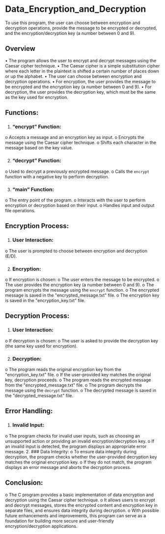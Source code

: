 # Data_Encryption_and_Decryption
To use this program, the user can choose between encryption and decryption operations, provide the message to be encrypted or decrypted, and the encryption/decryption key (a number between 0 and 9).

## Overview

•	The program allows the user to encrypt and decrypt messages using the Caesar cipher technique.
•	The Caesar cipher is a simple substitution cipher where each letter in the plaintext is shifted a certain number of places down or up the alphabet.
•	The user can choose between encryption and decryption operations.
•	For encryption, the user provides the message to be encrypted and the encryption key (a number between 0 and 9).
•	For decryption, the user provides the decryption key, which must be the same as the key used for encryption.

## Functions:

1. ### “encrypt” Function:
o	Accepts a message and an encryption key as input.
o	Encrypts the message using the Caesar cipher technique.
o	Shifts each character in the message based on the key value.

2. ### “decrypt” Function:
o	Used to decrypt a previously encrypted message.
o	Calls the `encrypt` function with a negative key to perform decryption.

3. ### “main” Function:
o	The entry point of the program.
o	Interacts with the user to perform encryption or decryption based on their input.
o	Handles input and output file operations.



## Encryption Process:

1. ### User Interaction:
o	The user is prompted to choose between encryption and decryption (E/D).

2. ### Encryption:
o	If encryption is chosen:
o	The user enters the message to be encrypted.
o	The user provides the encryption key (a number between 0 and 9).
o	The program encrypts the message using the `encrypt` function.
o	The encrypted message is saved in the "encrypted_message.txt" file.
o	The encryption key is saved in the "encryption_key.txt" file.

## Decryption Process:

1. ### User Interaction:
o	If decryption is chosen:
o	The user is asked to provide the decryption key (the same key used for encryption).

2. ### Decryption:
o	The program reads the original encryption key from the "encryption_key.txt" file.
o	If the user-provided key matches the original key, decryption proceeds.
o	The program reads the encrypted message from the "encrypted_message.txt" file.
o	The program decrypts the message using the `decrypt` function.
o	The decrypted message is saved in the "decrypted_message.txt" file.


## Error Handling:

1. ### Invalid Input:
o	The program checks for invalid user inputs, such as choosing an unsupported action or providing an invalid encryption/decryption key.
o	If an invalid input is detected, the program displays an appropriate error message.
2. ### Data Integrity:
o	To ensure data integrity during decryption, the program checks whether the user-provided decryption key matches the original encryption key.
o	If they do not match, the program displays an error message and aborts the decryption process.


## Conclusion:
o	The C program provides a basic implementation of data encryption and decryption using the Caesar cipher technique.
o	It allows users to encrypt and decrypt messages, stores the encrypted content and encryption key in separate files, and ensures data integrity during decryption.
o	With possible future enhancements and improvements, this program can serve as a foundation for building more secure and user-friendly encryption/decryption applications.
